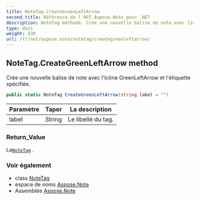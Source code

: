 ```yaml
---
title: NoteTag.CreateGreenLeftArrow
second_title: Référence de l'API Aspose.Note pour .NET
description: NoteTag méthode. Crée une nouvelle balise de note avec licône GreenLeftArrow et létiquette spécifiée.
type: docs
weight: 430
url: /fr/net/aspose.note/notetag/creategreenleftarrow/
---
```

## NoteTag.CreateGreenLeftArrow method

Crée une nouvelle balise de note avec l'icône GreenLeftArrow et l'étiquette spécifiée.

```csharp
public static NoteTag CreateGreenLeftArrow(string label = "")
```

| Paramètre | Taper | La description |
| --- | --- | --- |
| label | String | Le libellé du tag. |

### Return_Value

Le[`NoteTag`](../) .

### Voir également

* class [NoteTag](../)
* espace de noms [Aspose.Note](../../notetag/)
* Assemblée [Aspose.Note](../../../)


